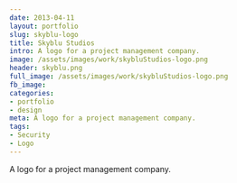 ```yaml
---
date: 2013-04-11
layout: portfolio
slug: skyblu-logo
title: Skyblu Studios
intro: A logo for a project management company.
image: /assets/images/work/skybluStudios-logo.png
header: skyblu.png
full_image: /assets/images/work/skybluStudios-logo.png
fb_image: 
categories:
- portfolio
- design
meta: A logo for a project management company.
tags: 
- Security
- Logo
---
```


A logo for a project management company.